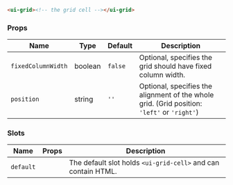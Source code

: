 ```html
<ui-grid><!-- the grid cell --></ui-grid>
```

### Props

| Name               | Type    | Default | Description                                                                                 |
| ------------------ | ------- | ------- | ------------------------------------------------------------------------------------------- |
| `fixedColumnWidth` | boolean | `false` | Optional, specifies the grid should have fixed column width.                                |
| `position`         | string  | `''`    | Optional, specifies the alignment of the whole grid. (Grid position: `'left'` or `'right'`) |

### Slots

| Name      | Props | Description                                                   |
| --------- | ----- | ------------------------------------------------------------- |
| `default` |       | The default slot holds `<ui-grid-cell>` and can contain HTML. |

